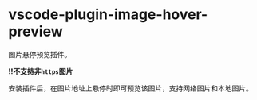 # vscode-plugin-image-hover-preview

图片悬停预览插件。

**!!不支持非`https`图片**

安装插件后，在图片地址上悬停时即可预览该图片，支持网络图片和本地图片。
